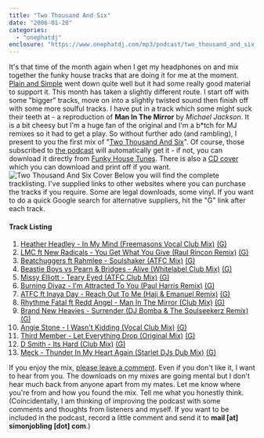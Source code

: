 ```yaml
---
title: "Two Thousand And Six"
date: "2006-01-20"
categories: 
  - "onephatdj"
enclosure: "https://www.onephatdj.com/mp3/podcast/two_thousand_and_six_96.mp3 87478272 audio/mpeg "
---
```


It's that time of the month again when I get my headphones on and mix together the funky house tracks that are doing it for me at the moment. [Plain and Simple](/?p=81) went down quite well but it had some really good material to support it. This month has taken a slightly different route. I start off with some "bigger" tracks, move on into a slightly twisted sound then finish off with some more soulful tracks. I have put in a track which some might suck their teeth at - a reproduction of **Man In The Mirror** by _Michael Jackson_. It is a bit cheesy but I'm a huge fan of the original and I'm a b\*tch for MJ remixes so it had to get a play. So without further ado (and rambling), I present to you the first mix of "[Two Thousand And Six](https://www.funkyhousetunes.com/mp3/onephatdj/two_thousand_and_six_192.mp3)". Of course, those subscribed to [the podcast](/podcasts/onephatdj.xml) will automatically get it - if not, you can download it directly from [Funky House Tunes](https://www.funkyhousetunes.com/). There is also a [CD cover](/wp-content/two_thousand_and_six.gif) which you can download and print off if you want. ![Two Thousand And Six Cover](images/two_thousand_and_six_250px.gif) Below you will find the complete tracklisting. I've supplied links to other websites where you can purchase the tracks if you require. Some are legal downloads, some vinyl. If you want to do a quick Google search for alternative suppliers, hit the "G" link after each track.

#### Track Listing

1. [Heather Headley - In My Mind (Freemasons Vocal Club Mix)](https://music.yahoo.com/artist/singledownload/?songid=27695971&dest=https://music.yahoo.com/track/27695971&hasYME=0) [(G)](https://www.google.com/custom?hl=en&lr=&ie=ISO-8859-1&oe=ISO-8859-1&safe=off&client=pub-2350797824472723&channel=8889238013&cof=FORID%3A1%3BGL%3A1%3BBGC%3AFFFFFF%3BT%3A%23000000%3BLC%3A%230000ff%3BVLC%3A%23663399%3BALC%3A%230000ff%3BGALT%3A%23008000%3BGFNT%3A%230000ff%3BGIMP%3A%230000ff%3BDIV%3A%23336699%3BLBGC%3A336699%3BAH%3Acenter%3B&q=Heather+Headley+-+In+My+Mind+freemasons&btnG=Search)
2. [LMC ft New Radicals - You Get What You Give (Raul Rincon Remix)](https://www.htfr.com/more-info/?catno=MR174436) [(G)](https://www.google.com/custom?hl=en&lr=&ie=ISO-8859-1&oe=ISO-8859-1&safe=off&client=pub-2350797824472723&channel=8889238013&cof=FORID%3A1%3BGL%3A1%3BBGC%3AFFFFFF%3BT%3A%23000000%3BLC%3A%230000ff%3BVLC%3A%23663399%3BALC%3A%230000ff%3BGALT%3A%23008000%3BGFNT%3A%230000ff%3BGIMP%3A%230000ff%3BDIV%3A%23336699%3BLBGC%3A336699%3BAH%3Acenter%3B&q=LMC+New+Radicals+-+You+Get+What+You+Give+Raul+Rincon&btnG=Search)
3. [Beatchuggers ft Rahmlee - Soulshaker (ATFC Mix)](https://www.djdownload.com/display.php?S=19063) [(G)](https://www.google.com/custom?q=Beatchuggers+Rahmlee+Soulshaker+ATFC+&sa=Search&client=pub-2350797824472723&forid=1&channel=8889238013&ie=ISO-8859-1&oe=ISO-8859-1&cof=GALT%3A%23008000%3BGL%3A1%3BDIV%3A%23336699%3BVLC%3A663399%3BAH%3Acenter%3BBGC%3AFFFFFF%3BLBGC%3A336699%3BALC%3A0000FF%3BLC%3A0000FF%3BT%3A000000%3BGFNT%3A0000FF%3BGIMP%3A0000FF%3BFORID%3A1%3B&hl=en)
4. [Beastie Boys vs Pearn & Bridges - Alive (Whitelabel Club Mix)](https://www.streetwisemusic.co.uk/catalogue.asp?stockId=135587) [(G)](https://www.google.com/custom?q=Beastie+Boys+Pearn+Bridges+Alive+White+Label&sa=Search&client=pub-2350797824472723&forid=1&channel=8889238013&ie=ISO-8859-1&oe=ISO-8859-1&cof=GALT%3A%23008000%3BGL%3A1%3BDIV%3A%23336699%3BVLC%3A663399%3BAH%3Acenter%3BBGC%3AFFFFFF%3BLBGC%3A336699%3BALC%3A0000FF%3BLC%3A0000FF%3BT%3A000000%3BGFNT%3A0000FF%3BGIMP%3A0000FF%3BFORID%3A1%3B&hl=en)
5. [Missy Elliott - Teary Eyed (ATFC Club Mix)](https://www.voices-records.de/shop/catalog/9216) [(G)](https://www.google.com/custom?hl=en&lr=&ie=ISO-8859-1&oe=ISO-8859-1&safe=off&client=pub-2350797824472723&channel=8889238013&cof=FORID%3A1%3BGL%3A1%3BBGC%3AFFFFFF%3BT%3A%23000000%3BLC%3A%230000ff%3BVLC%3A%23663399%3BALC%3A%230000ff%3BGALT%3A%23008000%3BGFNT%3A%230000ff%3BGIMP%3A%230000ff%3BDIV%3A%23336699%3BLBGC%3A336699%3BAH%3Acenter%3B&q=Missy+Elliott++Teary+Eyed+ATFC&btnG=Search)
6. [Burning Divaz - I'm Attracted To You (Paul Harris Remix)](https://www.baserecords.com//products/pop/Burning+Divaz/21302.html) [(G)](https://www.google.com/custom?q=Burning+Divaz+I%27m+Attracted+To+You+Paul+Harris&sa=Search&client=pub-2350797824472723&forid=1&channel=8889238013&ie=ISO-8859-1&oe=ISO-8859-1&cof=GALT%3A%23008000%3BGL%3A1%3BDIV%3A%23336699%3BVLC%3A663399%3BAH%3Acenter%3BBGC%3AFFFFFF%3BLBGC%3A336699%3BALC%3A0000FF%3BLC%3A0000FF%3BT%3A000000%3BGFNT%3A0000FF%3BGIMP%3A0000FF%3BFORID%3A1%3B&hl=en)
7. [ATFC ft Inaya Day - Reach Out To Me (Haji & Emanuel Remix)](https://www.juno.co.uk/products/195661-01.htm&highlight=atfc%20) [(G)](https://www.google.com/custom?hl=en&lr=&ie=ISO-8859-1&oe=ISO-8859-1&safe=off&client=pub-2350797824472723&channel=8889238013&cof=FORID%3A1%3BGL%3A1%3BBGC%3AFFFFFF%3BT%3A%23000000%3BLC%3A%230000ff%3BVLC%3A%23663399%3BALC%3A%230000ff%3BGALT%3A%23008000%3BGFNT%3A%230000ff%3BGIMP%3A%230000ff%3BDIV%3A%23336699%3BLBGC%3A336699%3BAH%3Acenter%3B&q=ATFC+Inaya+Day+Reach+Out+To+Me+Haji&btnG=Search)
8. [Rhythme Fatal ft Redd Angel - Man In The Mirror (Club Mix)](https://www.amazon.co.uk/exec/obidos/ASIN/B0007KTIN8/202-0194544-1443855) [(G)](https://www.google.com/custom?q=Rhythme+Fatal+Redd+Angel+Man+In+The+Mirror&sa=Search&client=pub-2350797824472723&forid=1&channel=8889238013&ie=ISO-8859-1&oe=ISO-8859-1&cof=GALT%3A%23008000%3BGL%3A1%3BDIV%3A%23336699%3BVLC%3A663399%3BAH%3Acenter%3BBGC%3AFFFFFF%3BLBGC%3A336699%3BALC%3A0000FF%3BLC%3A0000FF%3BT%3A000000%3BGFNT%3A0000FF%3BGIMP%3A0000FF%3BFORID%3A1%3B&hl=en)
9. [Brand New Heavies - Surrender (DJ Bomba & The Soulseekerz Remix)](https://www.tunes.co.uk/tunes/featured/9960.html) [(G)](https://www.google.com/custom?hl=en&lr=&ie=ISO-8859-1&oe=ISO-8859-1&safe=off&client=pub-2350797824472723&channel=8889238013&cof=FORID%3A1%3BGL%3A1%3BBGC%3AFFFFFF%3BT%3A%23000000%3BLC%3A%230000ff%3BVLC%3A%23663399%3BALC%3A%230000ff%3BGALT%3A%23008000%3BGFNT%3A%230000ff%3BGIMP%3A%230000ff%3BDIV%3A%23336699%3BLBGC%3A336699%3BAH%3Acenter%3B&q=Brand+New+Heavies+Surrender&btnG=Search)
10. [Angie Stone - I Wasn't Kidding (Vocal Club Mix)](https://www.juno.co.uk/products/199700-01.htm) [(G)](https://www.google.com/custom?q=Angie+Stone+-+I+Wasn%27t+Kidding&sa=Search&client=pub-2350797824472723&forid=1&channel=8889238013&ie=ISO-8859-1&oe=ISO-8859-1&cof=GALT%3A%23008000%3BGL%3A1%3BDIV%3A%23336699%3BVLC%3A663399%3BAH%3Acenter%3BBGC%3AFFFFFF%3BLBGC%3A336699%3BALC%3A0000FF%3BLC%3A0000FF%3BT%3A000000%3BGFNT%3A0000FF%3BGIMP%3A0000FF%3BFORID%3A1%3B&hl=en)
11. [Third Member - Let Everything Drop (Original Mix)](https://www.3beatdigital.com/d/third+member/let+everything+drop/original+mix/stoney+boy/56344) [(G)](https://www.google.com/custom?q=Third+Member+-+Let+Everything+Drop&sa=Search&client=pub-2350797824472723&forid=1&channel=8889238013&ie=ISO-8859-1&oe=ISO-8859-1&cof=GALT%3A%23008000%3BGL%3A1%3BDIV%3A%23336699%3BVLC%3A663399%3BAH%3Acenter%3BBGC%3AFFFFFF%3BLBGC%3A336699%3BALC%3A0000FF%3BLC%3A0000FF%3BT%3A000000%3BGFNT%3A0000FF%3BGIMP%3A0000FF%3BFORID%3A1%3B&hl=en)
12. [D Smith - Its Hard (Club Mix)](https://www.3beatdigital.com/d/d.+smith/its+hard/club+mix/hi+life/56103) [(G)](https://www.google.com/custom?q=D+Smith+-+Its+Hard&sa=Search&client=pub-2350797824472723&forid=1&channel=8889238013&ie=ISO-8859-1&oe=ISO-8859-1&cof=GALT%3A%23008000%3BGL%3A1%3BDIV%3A%23336699%3BVLC%3A663399%3BAH%3Acenter%3BBGC%3AFFFFFF%3BLBGC%3A336699%3BALC%3A0000FF%3BLC%3A0000FF%3BT%3A000000%3BGFNT%3A0000FF%3BGIMP%3A0000FF%3BFORID%3A1%3B&hl=en)
13. [Meck - Thunder In My Heart Again (Starlet DJs Dub Mix)](https://www.7digital.com/stores/productDetail.aspx?shop=1&product=21739&sid=274736) [(G)](https://www.google.com/custom?q=Meck+-+Thunder+In+My+Heart+Again&sa=Search&client=pub-2350797824472723&forid=1&channel=8889238013&ie=ISO-8859-1&oe=ISO-8859-1&cof=GALT%3A%23008000%3BGL%3A1%3BDIV%3A%23336699%3BVLC%3A663399%3BAH%3Acenter%3BBGC%3AFFFFFF%3BLBGC%3A336699%3BALC%3A0000FF%3BLC%3A0000FF%3BT%3A000000%3BGFNT%3A0000FF%3BGIMP%3A0000FF%3BFORID%3A1%3B&hl=en)

If you enjoy the mix, [please leave a comment](#comments). Even if you don't like it, I want to hear from you. The downloads on my mixes are going mental but I don't hear much back from anyone apart from my mates. Let me know where you're from and how you found the mix. Tell me what you honestly think. (Coincidentally, I am thinking of improving the podcast with some comments and thoughts from listeners and myself. If you want to be included in the podcast, record a little comment and send it to **mail \[at\] simonjobling \[dot\] com**.)
